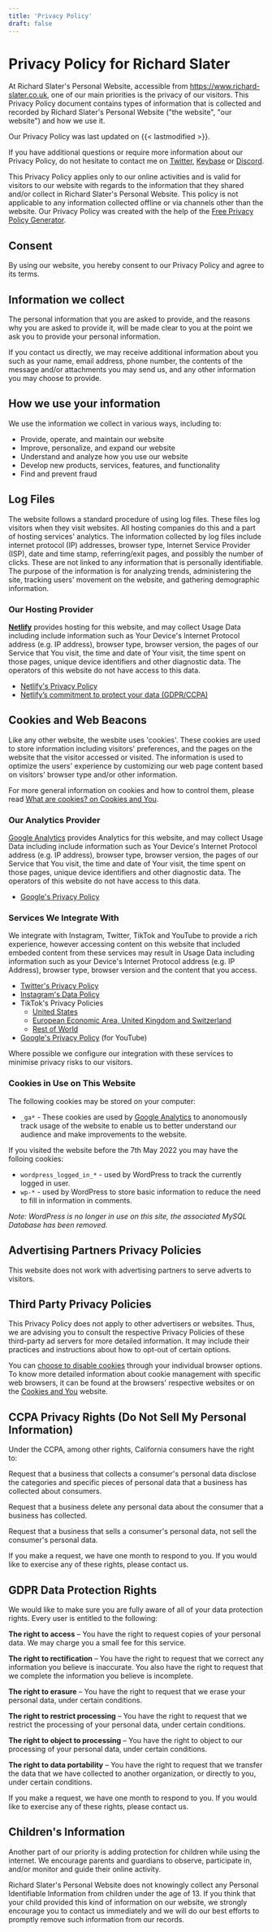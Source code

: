 ```yaml
---
title: 'Privacy Policy'
draft: false
---
```


Privacy Policy for Richard Slater
=================================

At Richard Slater's Personal Website, accessible from https://www.richard-slater.co.uk, one of our main priorities is the privacy of our visitors. This Privacy Policy document contains types of information that is collected and recorded by Richard Slater's Personal Website ("the website", "our website") and how we use it.

Our Privacy Policy was last updated on {{< lastmodified >}}.

If you have additional questions or require more information about our Privacy Policy, do not hesitate to contact me on [Twitter](https://twitter.com/richardslater), [Keybase](https://keybase.io/richardslater) or [Discord](https://discord.com/invite/6563TkwM).

This Privacy Policy applies only to our online activities and is valid for visitors to our website with regards to the information that they shared and/or collect in Richard Slater's Personal Website. This policy is not applicable to any information collected offline or via channels other than the website. Our Privacy Policy was created with the help of the [Free Privacy Policy Generator](https://www.generateprivacypolicy.com/).

Consent
-------

By using our website, you hereby consent to our Privacy Policy and agree to its terms.

Information we collect
----------------------

The personal information that you are asked to provide, and the reasons why you are asked to provide it, will be made clear to you at the point we ask you to provide your personal information.

If you contact us directly, we may receive additional information about you such as your name, email address, phone number, the contents of the message and/or attachments you may send us, and any other information you may choose to provide.

How we use your information
---------------------------

We use the information we collect in various ways, including to:

*   Provide, operate, and maintain our website
*   Improve, personalize, and expand our website
*   Understand and analyze how you use our website
*   Develop new products, services, features, and functionality
*   Find and prevent fraud

Log Files
---------

The website follows a standard procedure of using log files. These files log visitors when they visit websites. All hosting companies do this and a part of hosting services' analytics. The information collected by log files include internet protocol (IP) addresses, browser type, Internet Service Provider (ISP), date and time stamp, referring/exit pages, and possibly the number of clicks. These are not linked to any information that is personally identifiable. The purpose of the information is for analyzing trends, administering the site, tracking users' movement on the website, and gathering demographic information.

### Our Hosting Provider

**[Netlify](https://www.netlify.com/)** provides hosting for this website, and may collect Usage Data including include information such as Your Device's Internet Protocol address (e.g. IP address), browser type, browser version, the pages of our Service that You visit, the time and date of Your visit, the time spent on those pages, unique device identifiers and other diagnostic data. The operators of this website do not have access to this data.

 - [Netlify's Privacy Policy](https://www.netlify.com/privacy/)
 - [Netlify’s commitment to protect your data (GDPR/CCPA)](https://www.netlify.com/gdpr-ccpa/)

Cookies and Web Beacons
-----------------------

Like any other website, the wesbite uses 'cookies'. These cookies are used to store information including visitors' preferences, and the pages on the website that the visitor accessed or visited. The information is used to optimize the users' experience by customizing our web page content based on visitors' browser type and/or other information.

For more general information on cookies and how to control them, please read [What are cookies? on Cookies and You](https://www.cookiesandyou.com/).

### Our Analytics Provider

[Google Analytics](https://analytics.google.com/analytics/web/) provides Analytics for this website, and may collect Usage Data including include information such as Your Device's Internet Protocol address (e.g. IP address), browser type, browser version, the pages of our Service that You visit, the time and date of Your visit, the time spent on those pages, unique device identifiers and other diagnostic data. The operators of this website do not have access to this data.

 - [Google's Privacy Policy](https://policies.google.com/privacy?hl=en-US)

### Services We Integrate With

We integrate with Instagram, Twitter, TikTok and YouTube to provide a rich experience, however accessing content on this website that included embeded content from these services may result in Usage Data including information such as your Device's Internet Protocol address (e.g. IP Address), browser type, browser version and the content that you access.

 - [Twitter's Privacy Policy](https://twitter.com/en/privacy)
 - [Instagram's Data Policy](https://help.instagram.com/519522125107875/)
 - TikTok's Privacy Policies
    - [United States](https://www.tiktok.com/legal/privacy-policy-us)
    - [European Economic Area, United Kingdom and Switzerland](https://www.tiktok.com/legal/privacy-policy-eea)
    - [Rest of World](https://www.tiktok.com/legal/privacy-policy-row)
 - [Google's Privacy Policy](https://policies.google.com/privacy) (for YouTube)

Where possible we configure our integration with these services to minimise privacy risks to our visitors.

### Cookies in Use on This Website

The following cookies may be stored on your computer:

 - `_ga*` - These cookies are used by [Google Analytics](https://analytics.google.com/analytics/web/) to anonomously track usage of the website to enable us to better understand our audience and make improvements to the website. 

If you visited the website before the 7th May 2022 you may have the folloing cookies:

 - `wordpress_logged_in_*` - used by WordPress to track the currently logged in user.
 - `wp-*` - used by WordPress to store basic information to reduce the need to fill in information in comments.

_Note: WordPress is no longer in use on this site, the associated MySQL Database has been removed._

Advertising Partners Privacy Policies
-------------------------------------

This website does not work with advertising partners to serve adverts to visitors.

Third Party Privacy Policies
----------------------------

This Privacy Policy does not apply to other advertisers or websites. Thus, we are advising you to consult the respective Privacy Policies of these third-party ad servers for more detailed information. It may include their practices and instructions about how to opt-out of certain options.

You can [choose to disable cookies](https://www.cookiesandyou.com/disable-cookies/) through your individual browser options. To know more detailed information about cookie management with specific web browsers, it can be found at the browsers' respective websites or on the [Cookies and You](https://www.cookiesandyou.com/disable-cookies/) website.

CCPA Privacy Rights (Do Not Sell My Personal Information)
---------------------------------------------------------

Under the CCPA, among other rights, California consumers have the right to:

Request that a business that collects a consumer's personal data disclose the categories and specific pieces of personal data that a business has collected about consumers.

Request that a business delete any personal data about the consumer that a business has collected.

Request that a business that sells a consumer's personal data, not sell the consumer's personal data.

If you make a request, we have one month to respond to you. If you would like to exercise any of these rights, please contact us.

GDPR Data Protection Rights
---------------------------

We would like to make sure you are fully aware of all of your data protection rights. Every user is entitled to the following:

**The right to access** – You have the right to request copies of your personal data. We may charge you a small fee for this service.

**The right to rectification** – You have the right to request that we correct any information you believe is inaccurate. You also have the right to request that we complete the information you believe is incomplete.

**The right to erasure** – You have the right to request that we erase your personal data, under certain conditions.

**The right to restrict processing** – You have the right to request that we restrict the processing of your personal data, under certain conditions.

**The right to object to processing** – You have the right to object to our processing of your personal data, under certain conditions.

**The right to data portability** – You have the right to request that we transfer the data that we have collected to another organization, or directly to you, under certain conditions.

If you make a request, we have one month to respond to you. If you would like to exercise any of these rights, please contact us.

Children's Information
----------------------

Another part of our priority is adding protection for children while using the internet. We encourage parents and guardians to observe, participate in, and/or monitor and guide their online activity.

Richard Slater's Personal Website does not knowingly collect any Personal Identifiable Information from children under the age of 13. If you think that your child provided this kind of information on our website, we strongly encourage you to contact us immediately and we will do our best efforts to promptly remove such information from our records.